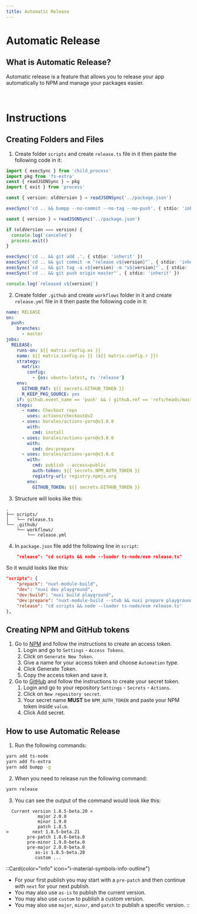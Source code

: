 ```yaml
---
title: Automatic Release
---
```


# Automatic Release

## What is Automatic Release?
Automatic release is a feature that allows you to release your app automatically to NPM and manage your packages easier.

<br />


# Instructions

## Creating Folders and Files

1. Create folder `scripts` and create `release.ts` file in it then paste the following code in it:
```ts
import { execSync } from 'child_process'
import pkg from 'fs-extra'
const { readJSONSync } = pkg
import { exit } from 'process'

const { version: oldVersion } = readJSONSync('../package.json')

execSync('cd .. && bumpp --no-commit --no-tag --no-push', { stdio: 'inherit' })

const { version } = readJSONSync('../package.json')

if (oldVersion === version) {
  console.log('canceled')
  process.exit()
}

execSync('cd .. && git add .', { stdio: 'inherit' })
execSync(`cd .. && git commit -m "release v${version}"`, { stdio: 'inherit' })
execSync(`cd .. && git tag -a v${version} -m "v${version}"`, { stdio: 'inherit' })
execSync(`cd .. && git push origin master"`, { stdio: 'inherit' })

console.log(`released v${version}`)
```
2. Create folder `.github` and create `workflows` folder in it and create `release.yml` file in it then paste the following code in it:
```yaml
name: RELEASE
on:
  push:
    branches:
      - master
jobs:
  RELEASE:
    runs-on: ${{ matrix.config.os }}
    name: ${{ matrix.config.os }} (${{ matrix.config.r }})
    strategy:
      matrix:
        config:
          - {os: ubuntu-latest, r: 'release'}
    env:
      GITHUB_PAT: ${{ secrets.GITHUB_TOKEN }}
      R_KEEP_PKG_SOURCE: yes
    if: github.event_name == 'push' && ( github.ref == 'refs/heads/master' || github.ref == 'refs/heads/main' ) && (contains(github.event.head_commit.message, 'release v'))
    steps:
      - name: Checkout repo
        uses: actions/checkout@v2
      - uses: borales/actions-yarn@v3.0.0
        with:
          cmd: install
      - uses: borales/actions-yarn@v3.0.0
        with:
          cmd: dev:prepare
      - uses: borales/actions-yarn@v3.0.0
        with:
          cmd: publish --access=public
          auth-token: ${{ secrets.NPM_AUTH_TOKEN }}
          registry-url: registry.npmjs.org
        env:
          GITHUB_TOKEN: ${{ secrets.GITHUB_TOKEN }}
```

3. Structure will looks like this:
```
.
├── scripts/
│   └── release.ts
└── .github/
    └── workflows/
        └── release.yml
```
4. In `package.json` file add the following line in `script`:
```json
    "release": "cd scripts && node --loader ts-node/esm release.ts"
```
So it would looks like this:
```json
"scripts": {
    "prepack": "nuxt-module-build",
    "dev": "nuxi dev playground",
    "dev:build": "nuxi build playground",
    "dev:prepare": "nuxt-module-build --stub && nuxi prepare playground",
    "release": "cd scripts && node --loader ts-node/esm release.ts"
},
```

## Creating NPM and GitHub tokens

1. Go to [NPM](https://www.npmjs.com/) and follow the instructions to create an access token.
    1. Login and go to `Settings` - `Access Tokens`.
    2. Click on `Generate New Token`.
    3. Give a name for your access token and choose `Automation` type.
    4. Click Generate Token.
    5. Copy the access token and save it.
2. Go to [GitHub](https://github.com) and follow the instructions to create your secret token.
    1. Login and go to your repository `Settings` - `Secrets` - `Actions`.
    2. Click on `New repository secret`.
    3. Your secret name **MUST** be `NPM_AUTH_TOKEN` and paste your NPM token inside `value`.
    4. Click Add secret.


## How to use Automatic Release

1. Run the following commands:
```bash
yarn add ts-node
yarn add fs-extra
yarn add bumpp -g
```
2. When you need to release run the following command:
```bash
yarn release
```
3. You can see the output of the command would look like this:
```
  Current version 1.8.5-beta.20 »                                                          
            major 2.0.0
            minor 1.9.0
            patch 1.8.5
>         next 1.8.5-beta.21
        pre-patch 1.8.6-beta.0
        pre-minor 1.9.0-beta.0
        pre-major 2.0.0-beta.0
           as-is 1.8.5-beta.20
           custom ...
```

::Card{color="info" icon="i-material-symbols-info-outline"}
- For your first publish you may start with a `pre-patch` and then continue with `next` for your next publish.
- You may also use `as-is` to publish the current version.
- You may also use `custom` to publish a custom version.
- You may also use `major`, `minor`, and `patch` to publish a specific version.
::